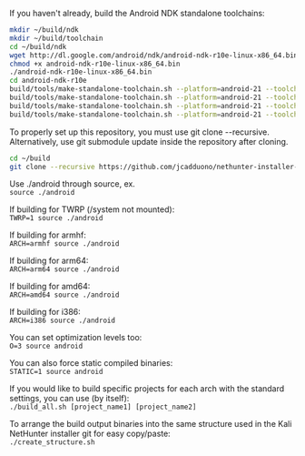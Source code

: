 If you haven't already, build the Android NDK standalone toolchains:
```sh
mkdir ~/build/ndk
mkdir ~/build/toolchain
cd ~/build/ndk
wget http://dl.google.com/android/ndk/android-ndk-r10e-linux-x86_64.bin
chmod +x android-ndk-r10e-linux-x86_64.bin
./android-ndk-r10e-linux-x86_64.bin
cd android-ndk-r10e
build/tools/make-standalone-toolchain.sh --platform=android-21 --toolchain=arm-linux-androideabi-4.9 --install-dir="$HOME/build/toolchain/android-armhf-4.9"
build/tools/make-standalone-toolchain.sh --platform=android-21 --toolchain=aarch64-linux-android-4.9 --install-dir="$HOME/build/toolchain/android-arm64-4.9"
build/tools/make-standalone-toolchain.sh --platform=android-21 --toolchain=x86_64-4.9 --install-dir="$HOME/build/toolchain/android-amd64-4.9"
build/tools/make-standalone-toolchain.sh --platform=android-21 --toolchain=x86-4.9 --install-dir="$HOME/build/toolchain/android-i386-4.9"
```

To properly set up this repository, you must use git clone --recursive.  
Alternatively, use git submodule update inside the repository after cloning.
```sh
cd ~/build
git clone --recursive https://github.com/jcadduono/nethunter-installer-tools.git
```

Use ./android through source, ex.  
`source ./android`

If building for TWRP (/system not mounted):  
`TWRP=1 source ./android`

If building for armhf:  
`ARCH=armhf source ./android`

If building for arm64:  
`ARCH=arm64 source ./android`

If building for amd64:  
`ARCH=amd64 source ./android`

If building for i386:  
`ARCH=i386 source ./android`

You can set optimization levels too:  
`O=3 source android`

You can also force static compiled binaries:  
`STATIC=1 source android`

If you would like to build specific projects for each arch with the standard settings, you can use (by itself):  
`./build_all.sh [project_name1] [project_name2]`

To arrange the build output binaries into the same structure used in the Kali NetHunter installer git for easy copy/paste:  
`./create_structure.sh`
